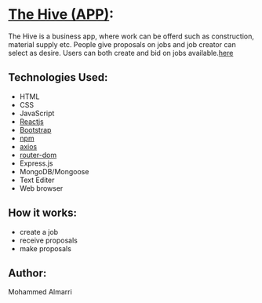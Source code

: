 # [The Hive (APP)]( https://almarrim.github.io/thehive-app/):
The Hive is a business app, where work can be offerd such as construction, material supply  etc. People give proposals on jobs and job creator can select as desire.  Users can both create and bid on jobs available.[here]()


## Technologies Used:
- HTML
- CSS
- JavaScript
- [Reactjs](https://reactjs.org)
- [Bootstrap](https://getbootstrap.com)
- [npm](https://www.npmjs.com)
- [axios](https://www.npmjs.com/package/axios)
- [router-dom](https://reacttraining.com/react-router/web/guides/quick-start)
- Express.js
- MongoDB/Mongoose
- Text Editer
- Web browser

## How it works:
- create a job
- receive proposals
- make proposals
## Author:
Mohammed Almarri

